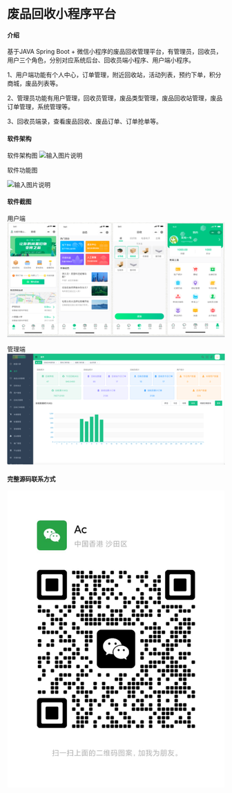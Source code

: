 # 废品回收小程序平台

#### 介绍
基于JAVA Spring Boot + 微信小程序的废品回收管理平台，有管理员，回收员，用户三个角色，分别对应系统后台、回收员端小程序、用户端小程序。

1、用户端功能有个人中心，订单管理，附近回收站，活动列表，预约下单，积分商城，废品列表等。

2、管理员功能有用户管理，回收员管理，废品类型管理，废品回收站管理，废品订单管理，系统管理等。

3、回收员端录，查看废品回收、废品订单、订单抢单等。

#### 软件架构
软件架构图
![输入图片说明](https://foruda.gitee.com/images/1728557427233185754/8c893cf8_5088901.png "屏幕截图")

软件功能图

![输入图片说明](https://foruda.gitee.com/images/1728557359637869156/a6ea0799_5088901.png "屏幕截图")

#### 软件截图

用户端
![输入图片说明](appimage.png)

管理端
![输入图片说明](guanliimage.png)

#### 完整源码联系方式

![输入图片说明](wexinimage.png)



